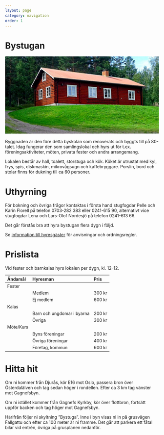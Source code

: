 ```yaml
---
layout: page
category: navigation
order: 1
---
```

# Bystugan

![Bystugans östra fasad sedd från parkeringen](/assets/img/bystugan_sommar-1024x512.jpg)

Byggnaden är den före detta byskolan som renoverats och byggts till på 80-talet. Idag fungerar den som samlingslokal och hyrs ut för t.ex.  föreningsaktiviteter, möten, privata fester och andra arrangemang.

Lokalen består av hall, toalett, storstuga och kök. Köket är utrustat med kyl, frys, spis, diskmaskin, mikrovågsugn och kaffebryggare. Porslin, bord och stolar finns för dukning till ca 60 personer.

# Uthyrning

För bokning och övriga frågor kontaktas i första hand stugfogdar Pelle och Karin Florell på telefon 0703-282 383 eller 0241-615 90, alternativt vice stugfogdar Lena och Lars-Olof Nordesjö på telefon 0241-613 66.

Det går förstås bra att hyra bystugan flera dygn i följd.

Se [information till hyresgäster](/till-bystugans-hyresgaster) för anvisningar och ordningsregler.

# Prislista

Vid fester och barnkalas hyrs lokalen per dygn, kl. 12-12.

| Ändamål | Hyresman                    | Pris
|:-|:-|:-|
| Fester
|       | Medlem                        | 300 kr
|       | Ej medlem                     | 600 kr
| Kalas
|       | Barn och ungdomar i byarna    | 200 kr
|       | Övriga                        | 300 kr
| Möte/Kurs
|       | Byns föreningar               | 200 kr
|       | Övriga föreningar             | 400 kr
|       | Företag, kommun               | 600 kr

# Hitta hit

Om ni kommer från Djurås, kör E16 mot Oslo, passera bron över Österdalälven och tag sedan höger i rondellen. Efter ca 3 km tag vänster mot Gagnefsbyn.

Om ni istället kommer från Gagnefs Kyrkby, kör över flottbron, fortsätt uppför backen och tag höger mot Gagnefsbyn.

Härifrån följer ni skyltning ”Bystuga”. Inne i byn visas ni in på grusvägen Fallgattu och efter ca 100 meter är ni framme. Det går att parkera ett fåtal bilar vid entrén, övriga på grusplanen nedanför.